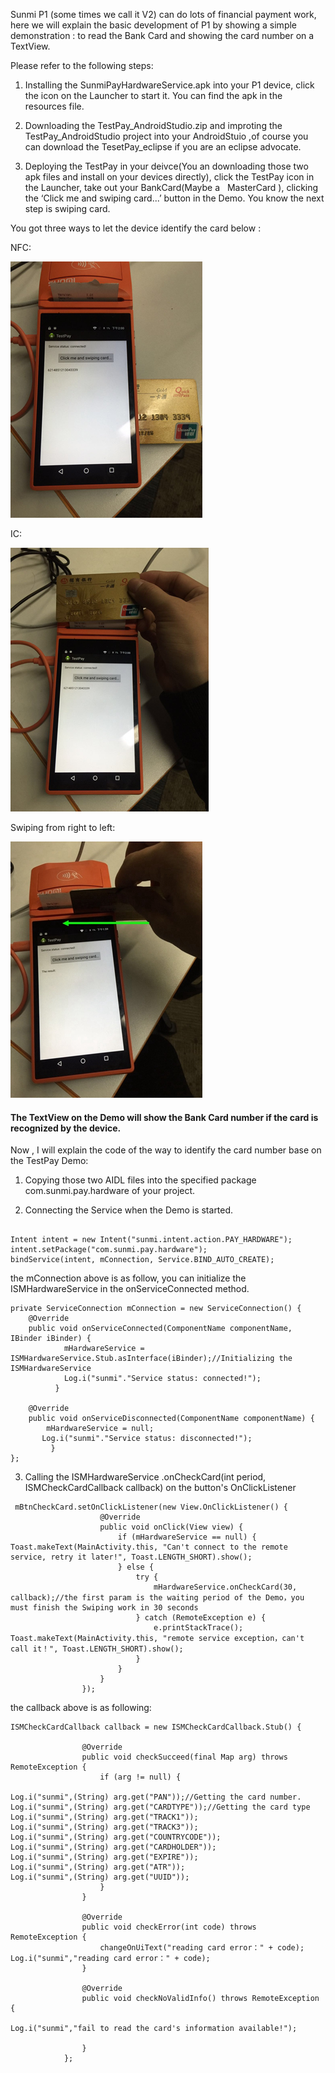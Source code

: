 
Sunmi P1 (some times we call it V2) can do lots of financial payment work, here we will explain the basic development of P1 by showing a simple demonstration : to read the Bank Card and showing the card number on a TextView.

Please refer to the following steps:

1. Installing the SunmiPayHardwareService.apk into your P1 device, click the icon on the Launcher to start it. You can find the apk in the resources file.

2. Downloading the TestPay_AndroidStudio.zip and improting the TestPay_AndroidStudio project into your AndroidStuio ,of course you can download the TesetPay_eclipse if you are an eclipse advocate.

3. Deploying the TestPay in your deivce(You an downloading those two apk files and install on your devices directly), click the TestPay icon in the Launcher, take out your BankCard(Maybe a   MasterCard ), clicking the ‘Click me and swiping card...’ button in the Demo. You know the next step is swiping card.

You got three ways to let the device identify the card below :

NFC:

![Alt SUNMI](https://github.com/sunmideveloper/The-Demo-of-read-card/blob/master/img/1.png) 

IC:

![Alt SUNMI](https://github.com/sunmideveloper/The-Demo-of-read-card/blob/master/img/2.png) 

Swiping from right to left:

![Alt SUNMI](https://github.com/sunmideveloper/The-Demo-of-read-card/blob/master/img/3.jpeg) 

#### The TextView on the Demo will show the Bank Card number if the card is recognized by the device.

Now , I will explain  the code of the way to identify the card number base on the TestPay Demo:

1. Copying those two AIDL files into the specified package com.sunmi.pay.hardware of your project.

2. Connecting the Service when the Demo is started.
```

Intent intent = new Intent("sunmi.intent.action.PAY_HARDWARE");
intent.setPackage("com.sunmi.pay.hardware");
bindService(intent, mConnection, Service.BIND_AUTO_CREATE);

```

the mConnection above is as follow, you can initialize the ISMHardwareService in the onServiceConnected method.

```
private ServiceConnection mConnection = new ServiceConnection() {
    @Override
    public void onServiceConnected(ComponentName componentName, IBinder iBinder) {
            mHardwareService = ISMHardwareService.Stub.asInterface(iBinder);//Initializing the ISMHardwareService 
            Log.i("sunmi"."Service status: connected!");
          }

    @Override
    public void onServiceDisconnected(ComponentName componentName) {
        mHardwareService = null;
       Log.i("sunmi"."Service status: disconnected!");
         }
};

```

3. Calling the ISMHardwareService .onCheckCard(int period, ISMCheckCardCallback callback) on the button's OnClickListener

```
 mBtnCheckCard.setOnClickListener(new View.OnClickListener() {
                    @Override
                    public void onClick(View view) {
                        if (mHardwareService == null) {
Toast.makeText(MainActivity.this, "Can't connect to the remote service, retry it later!", Toast.LENGTH_SHORT).show();
                        } else {
                            try {
                                mHardwareService.onCheckCard(30, callback);//the first param is the waiting period of the Demo，you must finish the Swiping work in 30 seconds
                            } catch (RemoteException e) {
                                e.printStackTrace();
Toast.makeText(MainActivity.this, "remote service exception，can't call it！", Toast.LENGTH_SHORT).show();
                            }
                        }
                    }
                });

```

the callback above is as following: 
```
ISMCheckCardCallback callback = new ISMCheckCardCallback.Stub() {

                @Override
                public void checkSucceed(final Map arg) throws RemoteException {
                    if (arg != null) {
                        
Log.i("sunmi",(String) arg.get("PAN"));//Getting the card number.
Log.i("sunmi",(String) arg.get("CARDTYPE"));//Getting the card type
Log.i("sunmi",(String) arg.get("TRACK1"));
Log.i("sunmi",(String) arg.get("TRACK3"));
Log.i("sunmi",(String) arg.get("COUNTRYCODE"));
Log.i("sunmi",(String) arg.get("CARDHOLDER"));
Log.i("sunmi",(String) arg.get("EXPIRE"));
Log.i("sunmi",(String) arg.get("ATR"));
Log.i("sunmi",(String) arg.get("UUID"));
                    }
                }

                @Override
                public void checkError(int code) throws RemoteException {
                    changeOnUiText("reading card error：" + code);
Log.i("sunmi","reading card error：" + code);             
                }

                @Override
                public void checkNoValidInfo() throws RemoteException {
               
Log.i("sunmi","fail to read the card's information available!");             
                    
                }
            };

```

